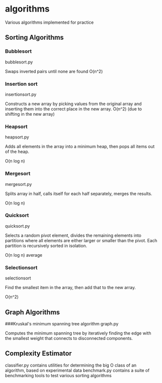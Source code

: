 # algorithms
Various algorithms implemented for practice

## Sorting Algorithms
### Bubblesort
bubblesort.py

Swaps inverted pairs until none are found
O(n^2)

### Insertion sort
insertionsort.py

Constructs a new array by picking values from the original array and inserting them into the correct place in the new array.
O(n^2) (due to shifting in the new array)

### Heapsort
heapsort.py

Adds all elements in the array into a minimum heap, then pops all items out of the heap.

O(n log n)

### Mergesort
mergesort.py

Splits array in half, calls itself for each half separately, merges the results.

O(n log n)

### Quicksort
quicksort.py

Selects a random pivot element, divides the remaining elements into partitions where all elements are either larger or 
smaller than the pivot. Each partition is recursively sorted in isolation.

O(n log n) average

### Selectionsort
selectionsort

Find the smallest item in the array, then add that to the new array.

O(n^2)

## Graph Algorithms
###Kruskal's minimum spanning tree algorithm
graph.py

Computes the minimum spanning tree by iteratively finding the edge with the smallest weight that connects to disconnected components.

## Complexity Estimator
classifier.py contains utilities for determining the big O class of an algorithm, based on experimental data
benchmark.py contains a suite of benchmarking tools to test various sorting algorithms
